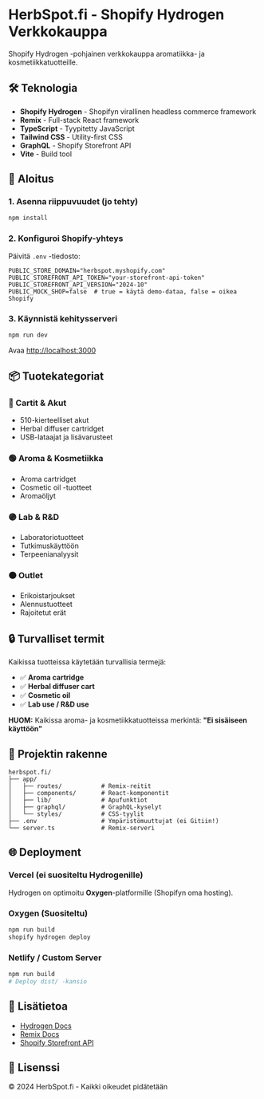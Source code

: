 # HerbSpot.fi - Shopify Hydrogen Verkkokauppa

Shopify Hydrogen -pohjainen verkkokauppa aromatiikka- ja kosmetiikkatuotteille.

## 🛠️ Teknologia

- **Shopify Hydrogen** - Shopifyn virallinen headless commerce framework
- **Remix** - Full-stack React framework
- **TypeScript** - Tyypitetty JavaScript
- **Tailwind CSS** - Utility-first CSS
- **GraphQL** - Shopify Storefront API
- **Vite** - Build tool

## 🚀 Aloitus

### 1. Asenna riippuvuudet (jo tehty)

```bash
npm install
```

### 2. Konfiguroi Shopify-yhteys

Päivitä `.env` -tiedosto:

```env
PUBLIC_STORE_DOMAIN="herbspot.myshopify.com"
PUBLIC_STOREFRONT_API_TOKEN="your-storefront-api-token"
PUBLIC_STOREFRONT_API_VERSION="2024-10"
PUBLIC_MOCK_SHOP=false  # true = käytä demo-dataa, false = oikea Shopify
```

### 3. Käynnistä kehitysserveri

```bash
npm run dev
```

Avaa [http://localhost:3000](http://localhost:3000)

## 📦 Tuotekategoriat

### 🔵 Cartit & Akut
- 510-kierteelliset akut
- Herbal diffuser cartridget  
- USB-lataajat ja lisävarusteet

### 🟢 Aroma & Kosmetiikka
- Aroma cartridget
- Cosmetic oil -tuotteet
- Aromaöljyt

### 🟣 Lab & R&D
- Laboratoriotuotteet
- Tutkimuskäyttöön
- Terpeenianalyysit

### 🟠 Outlet
- Erikoistarjoukset
- Alennustuotteet
- Rajoitetut erät

## 🔒 Turvalliset termit

Kaikissa tuotteissa käytetään turvallisia termejä:
- ✅ **Aroma cartridge**
- ✅ **Herbal diffuser cart**
- ✅ **Cosmetic oil**
- ✅ **Lab use / R&D use**

**HUOM:** Kaikissa aroma- ja kosmetiikkatuotteissa merkintä: **"Ei sisäiseen käyttöön"**

## 📁 Projektin rakenne

```
herbspot.fi/
├── app/
│   ├── routes/           # Remix-reitit
│   ├── components/       # React-komponentit
│   ├── lib/              # Apufunktiot
│   ├── graphql/          # GraphQL-kyselyt
│   └── styles/           # CSS-tyylit
├── .env                  # Ympäristömuuttujat (ei Gitiin!)
└── server.ts             # Remix-serveri
```

## 🌐 Deployment

### Vercel (ei suositeltu Hydrogenille)
Hydrogen on optimoitu **Oxygen**-platformille (Shopifyn oma hosting).

### Oxygen (Suositeltu)

```bash
npm run build
shopify hydrogen deploy
```

### Netlify / Custom Server

```bash
npm run build
# Deploy dist/ -kansio
```

## 📝 Lisätietoa

- [Hydrogen Docs](https://shopify.dev/custom-storefronts/hydrogen)
- [Remix Docs](https://remix.run/docs)
- [Shopify Storefront API](https://shopify.dev/api/storefront)

## 📜 Lisenssi

© 2024 HerbSpot.fi - Kaikki oikeudet pidätetään
